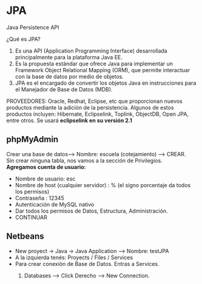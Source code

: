 # JPA
Java Persistence API

¿Qué es JPA?
<ol>
<li>Es una API (Application Programming Interface) desarrollada principalmente para la plataforma Java EE.</li>
<li>Es la propuesta estándar que ofrece Java para implementar un Framework Object Relational Mapping (ORM), 
  que permite interactuar con la base de datos por medio de objetos.</li>
<li>JPA es el encargado de convertir los objetos Java en instrucciones para el Manejador de Base de Datos (MDB).</li>
</ol>

PROVEEDORES: Oracle, Redhat, Eclipse, etc que proporcionan nuevos productos mediante la adición de la persistencia.
Algunos de estos productos incluyen: Hibernate, Eclipselink, Toplink, ObjectDB, Open JPA, entre otros.
Se usará <b>eclipselink en su versión 2.1</b>

<h2>phpMyAdmin</h2>
Crear una base de datos--> Nombre: escuela (cotejamiento) --> CREAR.<br>
Sin crear ninguna tabla, nos vamos a la sección de Privilegios.<br>
<b>Agregamos cuenta de usuario:</b>
<ul>
  <li>Nombre de usuario: esc </li>
  <li>Nombre de host (cualquier servidor) : % (el signo porcentaje da todos los permisos) </li>
  <li>Contraseña : 12345 </li>
  <li>Autenticación de MySQL nativo </li>
  <li>Dar todos los permisos de Datos, Estructura, Administración. </li>
  <li>CONTINUAR</li>
</ul>

<h2>Netbeans</h2>
<ul>
  <li>New proyect -> Java -> Java Application --> Nombre: testJPA</li>
  <li>A la izquierda tenés: Proyects / Files / Services </li>
  <li>Para crear conexión de Base de Datos. Entras a Services. </li>
    <ol>
      <li>Databases --> Click Derecho --> New Connection.
</ul>
  




